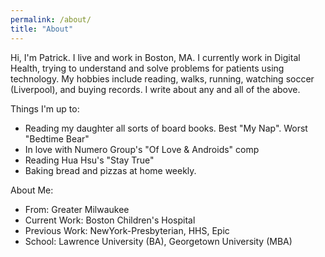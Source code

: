 ```yaml
---
permalink: /about/
title: "About"
---
```


Hi, I'm Patrick. I live and work in Boston, MA. I currently work in Digital Health, trying to understand and solve problems for patients using technology. My hobbies include reading, walks, running, watching soccer (Liverpool), and buying records. I write about any and all of the above.

Things I'm up to:
* Reading my daughter all sorts of board books. Best "My Nap". Worst "Bedtime Bear"
* In love with Numero Group's "Of Love & Androids" comp
* Reading Hua Hsu's "Stay True"
* Baking bread and pizzas at home weekly.

About Me:
* From: Greater Milwaukee
* Current Work: Boston Children's Hospital
* Previous Work: NewYork-Presbyterian, HHS, Epic
* School: Lawrence University (BA), Georgetown University (MBA)
